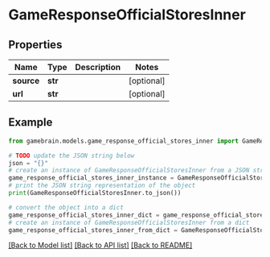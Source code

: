 # GameResponseOfficialStoresInner


## Properties

Name | Type | Description | Notes
------------ | ------------- | ------------- | -------------
**source** | **str** |  | [optional] 
**url** | **str** |  | [optional] 

## Example

```python
from gamebrain.models.game_response_official_stores_inner import GameResponseOfficialStoresInner

# TODO update the JSON string below
json = "{}"
# create an instance of GameResponseOfficialStoresInner from a JSON string
game_response_official_stores_inner_instance = GameResponseOfficialStoresInner.from_json(json)
# print the JSON string representation of the object
print(GameResponseOfficialStoresInner.to_json())

# convert the object into a dict
game_response_official_stores_inner_dict = game_response_official_stores_inner_instance.to_dict()
# create an instance of GameResponseOfficialStoresInner from a dict
game_response_official_stores_inner_from_dict = GameResponseOfficialStoresInner.from_dict(game_response_official_stores_inner_dict)
```
[[Back to Model list]](../README.md#documentation-for-models) [[Back to API list]](../README.md#documentation-for-api-endpoints) [[Back to README]](../README.md)


